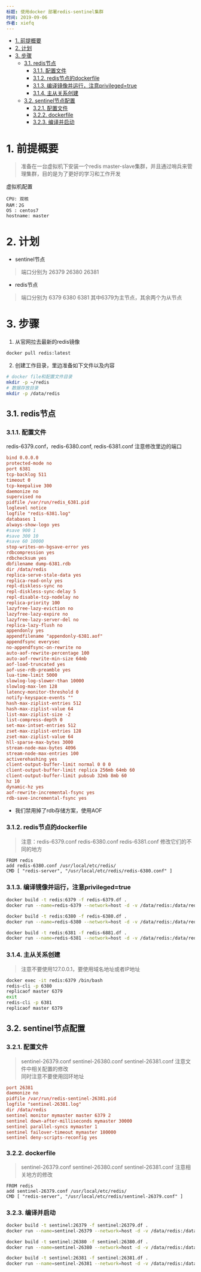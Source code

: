```yaml
---
标题: 使用docker 部署redis-sentinel集群
时间: 2019-09-06
作者: xiefq
---
```


<!-- TOC -->

- [1. 前提概要](#1-前提概要)
- [2. 计划](#2-计划)
- [3. 步骤](#3-步骤)
    - [3.1. redis节点](#31-redis节点)
        - [3.1.1. 配置文件](#311-配置文件)
        - [3.1.2. redis节点的dockerfile](#312-redis节点的dockerfile)
        - [3.1.3. 编译镜像并运行，注意privileged=true](#313-编译镜像并运行注意privilegedtrue)
        - [3.1.4. 主从关系创建](#314-主从关系创建)
    - [3.2. sentinel节点配置](#32-sentinel节点配置)
        - [3.2.1. 配置文件](#321-配置文件)
        - [3.2.2. dockerfile](#322-dockerfile)
        - [3.2.3. 编译并启动](#323-编译并启动)

<!-- /TOC -->

# 1. 前提概要
> 准备在一台虚拟机下安装一个redis master-slave集群，并且通过哨兵来管理集群，目的是为了更好的学习和工作开发

虚拟机配置
```text
CPU: 双核
RAM：2G
OS : centos7
hostname: master
```

# 2. 计划
+ sentinel节点
> 端口分别为 26379 26380 26381

+ redis节点
> 端口分别为 6379 6380 6381 其中6379为主节点，其余两个为从节点

# 3. 步骤
1. 从官网拉去最新的redis镜像
```sh
docker pull redis:latest
```
2. 创建工作目录，里边准备如下文件以及内容
```sh
# docker file和配置文件目录
mkdir -p ~/redis
# 数据存放目录
mkdir -p /data/redis
```
## 3.1. redis节点
### 3.1.1. 配置文件
redis-6379.conf，redis-6380.conf, redis-6381.conf 注意修改里边的端口
```conf
bind 0.0.0.0
protected-mode no
port 6381
tcp-backlog 511
timeout 0
tcp-keepalive 300
daemonize no
supervised no
pidfile /var/run/redis_6381.pid
loglevel notice
logfile "redis-6381.log"
databases 1
always-show-logo yes
#save 900 1
#save 300 10
#save 60 10000
stop-writes-on-bgsave-error yes
rdbcompression yes
rdbchecksum yes
dbfilename dump-6381.rdb
dir /data/redis
replica-serve-stale-data yes
replica-read-only yes
repl-diskless-sync no
repl-diskless-sync-delay 5
repl-disable-tcp-nodelay no
replica-priority 100
lazyfree-lazy-eviction no
lazyfree-lazy-expire no
lazyfree-lazy-server-del no
replica-lazy-flush no
appendonly yes
appendfilename "appendonly-6381.aof"
appendfsync everysec
no-appendfsync-on-rewrite no
auto-aof-rewrite-percentage 100
auto-aof-rewrite-min-size 64mb
aof-load-truncated yes
aof-use-rdb-preamble yes
lua-time-limit 5000
slowlog-log-slower-than 10000
slowlog-max-len 128
latency-monitor-threshold 0
notify-keyspace-events ""
hash-max-ziplist-entries 512
hash-max-ziplist-value 64
list-max-ziplist-size -2
list-compress-depth 0
set-max-intset-entries 512
zset-max-ziplist-entries 128
zset-max-ziplist-value 64
hll-sparse-max-bytes 3000
stream-node-max-bytes 4096
stream-node-max-entries 100
activerehashing yes
client-output-buffer-limit normal 0 0 0
client-output-buffer-limit replica 256mb 64mb 60
client-output-buffer-limit pubsub 32mb 8mb 60
hz 10
dynamic-hz yes
aof-rewrite-incremental-fsync yes
rdb-save-incremental-fsync yes
```
+ 我们禁用掉了rdb存储方案，使用AOF

### 3.1.2. redis节点的dockerfile
> 注意：redis-6379.conf redis-6380.conf redis-6381.conf 修改它们的不同的地方
```df
FROM redis
add redis-6380.conf /usr/local/etc/redis/
CMD [ "redis-server", "/usr/local/etc/redis/redis-6380.conf" ]
```

### 3.1.3. 编译镜像并运行，注意privileged=true
```sh
docker build -t redis:6379 -f redis-6379.df .
docker run --name=redis-6379 --network=host -d -v /data/redis:/data/redis --privileged=true redis:6379

docker build -t redis:6380 -f redis-6380.df .
docker run --name=redis-6380 --network=host -d -v /data/redis:/data/redis --privileged=true redis:6380

docker build -t redis:6381 -f redis-6881.df .
docker run --name=redis-6381 --network=host -d -v /data/redis:/data/redis --privileged=true redis:6381
```

### 3.1.4. 主从关系创建
> 注意不要使用127.0.0.1，要使用域名地址或者IP地址
```sh
docker exec -it redis:6379 /bin/bash
redis-cli -p 6380
replicaof master 6379
exit
redis-cli -p 6381
replicaof master 6379
```

## 3.2. sentinel节点配置
### 3.2.1. 配置文件
> sentinel-26379.conf sentinel-26380.conf sentinel-26381.conf 注意文件中相关配置的修改  
同时注意不要使用回环地址

```conf
port 26381
daemonize no
pidfile /var/run/redis-sentinel-26381.pid
logfile "sentinel-26381.log"
dir /data/redis
sentinel monitor mymaster master 6379 2
sentinel down-after-milliseconds mymaster 30000
sentinel parallel-syncs mymaster 1
sentinel failover-timeout mymaster 180000
sentinel deny-scripts-reconfig yes
```

### 3.2.2. dockerfile
> sentinel-26379.conf sentinel-26380.conf sentinel-26381.conf 注意相关地方的修改
```df
FROM redis
add sentinel-26379.conf /usr/local/etc/redis/
CMD [ "redis-server", "/usr/local/etc/redis/sentinel-26379.conf" ]
```

### 3.2.3. 编译并启动
```sh
docker build -t sentinel:26379 -f sentinel:26379.df .
docker run --name=sentinel-26379 --network=host -d -v /data/redis:/data/redis --privileged=true sentinel:26379

docker build -t sentinel:26380 -f sentinel:26380.df .
docker run --name=sentinel-26380 --network=host -d -v /data/redis:/data/redis --privileged=true sentinel:26380

docker build -t sentinel:26381 -f sentinel:26381.df .
docker run --name=sentinel-26381 --network=host -d -v /data/redis:/data/redis --privileged=true sentinel:26381
```
